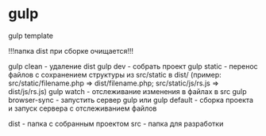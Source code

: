 # gulp
gulp template

!!!папка dist при сборке очищается!!!

gulp clean - удаление dist
gulp dev - собрать проект
gulp static - перенос файлов с сохранением структуры из src/static в dist/ (пример: src/static/filename.php => dist/filename.php; src/static/js/rs.js => dist/js/rs.js)
gulp watch - отслеживание изменения в файлах в src
gulp browser-sync - запустить сервер
gulp или gulp default - сборка проекта и запуск сервера с отслеживанием файлов

dist - папка с собранным проектом
src - папка для разработки